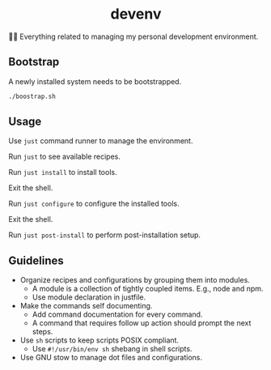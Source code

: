 <h1 align=center>devenv</h1>

🧑‍💻 Everything related to managing my personal development environment.

## Bootstrap

A newly installed system needs to be bootstrapped.

```sh 
./boostrap.sh
```

## Usage

Use `just` command runner to manage the environment.

Run `just` to see available recipes.

Run `just install` to install tools.

Exit the shell.

Run `just configure` to configure the installed tools.

Exit the shell.

Run `just post-install` to perform post-installation setup.


## Guidelines

- Organize recipes and configurations by grouping them into modules.
  - A module is a collection of tightly coupled items. E.g., node and npm.
  - Use module declaration in justfile.
- Make the commands self documenting.
  - Add command documentation for every command.
  - A command that requires follow up action should prompt the next steps.
- Use `sh` scripts to keep scripts POSIX compliant.
  - Use `#!/usr/bin/env sh` shebang in shell scripts.
- Use GNU stow to manage dot files and configurations.

